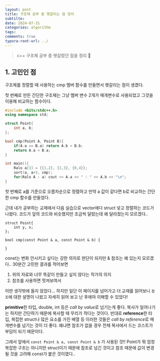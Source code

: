 ```yaml
---
layout: post
title: 구조체 공부 중 헷갈리는 점 정리 
subtilte:
date: 2024-07-31
categories: algorithm
tags:
comments: true
typora-root-url: ../
---
```




> c++ 구조체 공부 중 헷갈렸던 점을 정리 :pencil:



## 1. 고민인 점

구조체를 정렬할 때 사용하는 cmp 멤버 함수를 만들면서 헷갈리는 점이 생겼다.

첫 번째로 만든 간단한 구조체는 그냥 멤버 변수 2개가 매개변수로 사용되었고 그것을 이용해 비교하는 함수이다.

```c++
#include <bits/stdc++.h>
using namespace std;

struct Point{
	int a, b;
};

bool cmp(Point A, Point B){
	if(A.a == B.a) return A.b < B.b;
	return A.a < B.a;
}

int main(){
	Ralo a[3] = {{1,2}, {1,3}, {0,4}};
	sort(a, a+3, cmp);
	for(Ralo A : a) cout << A.a << " : " << A.b << "\n";
}
```

첫 번째로 a를 기준으로 오름차순으로 정렬하고 만약 a 값이 같다면 b로 비교하는 간단한 cmp 함수를 만들었다.



근데 내가 공부하는 교제에서 다음 실습으로 vector에다 struct 넣고 정렬하는 코드가 나왔다. 코드가 앞의 코드와 비슷했지만 조금씩 달랐는데 왜 달라졌는지 모르겠다..



```
struct Point{
	int y, x;
};

bool cmp(const Point & a, const Point & b) {
	
}
```



const는 변화 안시키고 싶다는 강한 의지로 판단이 되지만 & 참조는 왜 있는지 모르겠다.. 30분간 고민한 결과를 적어보면

1. 위의 자료와 너무 똑같이 만들고 싶지 않다는 작가의 의지
2. 참조를 사용하면 멋져보여서

이딴 생각밖에 들지 않았다... 하지만 일단 이 페이지를 넘어가고 더 교재를 읽어보니 `참조`에 대한 설명이 나왔고 자세히 읽어 보고 난 후에야 이해할 수 있었다!

**primitive**한 타입, double, int 등은 *call by value*로 넘기는게 좋다. 복사가 일어나기는 하지만 간단하기 때문에 복사할 때 무리가 적다는 것이다. 반대로 **reference**한 타입, 복잡한 struct나 많은 요소를 가진 배열 등 이러한 것들은 *call by reference*로 매개변수를 넘기는 것이 더 좋다. 왜냐면 참조가 없을 경우 전체 복사에서 드는 코스트가 부담이 되기 때문이다.

그래서 앞에서 `const Point & a, const Point & b` 가 사용된 것!! Point가 뭐 엄청 복잡한 구조는 아니지만 struct이기 때문에 참조로 넘긴 것이고 참조 때문에 값이 변경될 것을 고려해 const가 붙은 것이였다..




